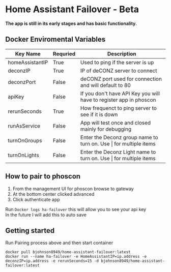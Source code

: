 # Home Assistant Failover - Beta


**The app is still in its early stages and has basic functionality.**


## Docker Enviromental Variables

| Key Name        | Requried | Description                                                        |
| --------------- | -------- | ------------------------------------------------------------------ |
| homeAssistantIP | True     | Used to ping if the server is up                                   |
| deconzIP        | True     | IP of deCONZ server to connect                                     |
| deconzPort      | False    | deCONZ port used for connection and will default to 80             |
| apiKey          | False    | If you don't have API Key you will have to register app in phoscon |
| rerunSeconds    | True     | How frequenct to ping server to see if it is down                  |
| runAsService    | False    | App will test once and closed mainly for debugging                 |
| turnOnGroups    | False    | Enter the Deconz group name to turn on. Use \| for multiple items  |
| turnOnLights    | False    | Enter the Deconz Light name to turn on. Use \| for multiple items  |


## How to pair to phoscon
1. From the management UI for phoscon browse to gateway
2. At the bottom center clicked advanced
3. Click authenticate app


Run `Docker logs ha-failover` this will allow you to see your api key  
In the future I will add this to auto save


## Getting started

Run Pairing process above and then start container
```
docker pull bjohnson8949/home-assistant-failover:latest
docker run --name ha-failover -e HomeAssistantIP=ip.address -e deconzIP=ip.address -e rerunSeconds=15 -d bjohnson8949/home-assistant-failover:latest
```
